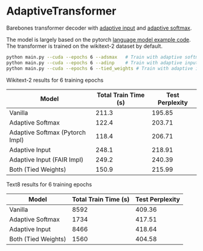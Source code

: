 # AdaptiveTransformer
Barebones transformer decoder with [adaptive input](https://arxiv.org/pdf/1809.10853.pdf) and [adaptive softmax](https://arxiv.org/pdf/1609.04309.pdf).

The model is largely based on the pytorch [language model example code](https://github.com/pytorch/examples/tree/master/word_language_model). The transformer is trained on the wikitext-2 dataset by default.

```bash 
python main.py --cuda --epochs 6 --adsmax   # Train with adaptive softmax
python main.py --cuda --epochs 6 --adinp    # Train with adaptive input
python main.py --cuda --epochs 6 --tied_weights # Train with adaptive input and softmax with tied weights
```
Wikitext-2 results for 6 training epochs

|Model                     | Total Train Time (s) | Test Perplexity  |
|---------------------|----------------------|------------------|
| Vanilla             | 211.3                | 195.85           |
| Adaptive Softmax    | 122.4                | 203.71           |
| Adaptive Softmax (Pytorch Impl)   | 118.4                | 206.71           |
| Adaptive Input      | 248.1                | 218.91           |
| Adaptive Input (FAIR Impl)     | 249.2                | 240.39        |
| Both (Tied Weights) | 150.9                | 215.99           |

Text8 results for 6 training epochs

|Model                     | Total Train Time (s) | Test Perplexity  |
|---------------------|----------------------|------------------|
| Vanilla             | 8592                | 409.36           |
| Adaptive Softmax    | 1734                | 417.51           |
| Adaptive Input      | 8466                | 418.64           |
| Both (Tied Weights) | 1560                | 404.58           |
